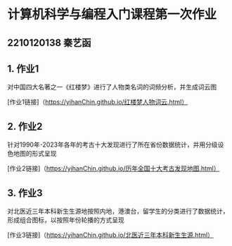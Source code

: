 # 计算机科学与编程入门课程第一次作业
## 2210120138 秦艺函
## 1. 作业1
对中国四大名著之一《红楼梦》进行了人物类名词的词频分析，并生成词云图

[作业1链接]（https://yihanChin.github.io/红楼梦人物词云.html）
## 2. 作业2
针对1990年-2023年各年的考古十大发现进行了所在省份数据统计，并用分级设色地图的形式呈现

[作业2链接]（https://yihanChin.github.io/历年全国十大考古发现地图.html）
## 3. 作业3
对北医近三年本科新生生源地按照内地，港澳台，留学生的分类进行了数据统计，形成组合图标，以按照年份轮播的方式呈现

[作业3链接]（https://yihanChin.github.io/北医近三年本科新生生源.html）